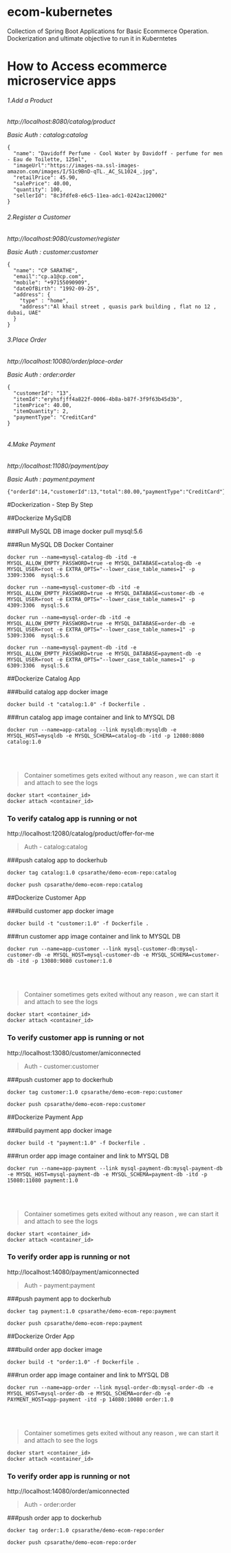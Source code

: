# ecom-kubernetes
Collection of Spring Boot Applications for Basic Ecommerce Operation. Dockerization and ultimate objective to run it in Kuberntetes

# How to Access ecommerce microservice apps

###### 1.Add a Product

*http://localhost:8080/catalog/product*

*Basic Auth : catalog:catalog*
```
{
  "name": "Davidoff Perfume - Cool Water by Davidoff - perfume for men - Eau de Toilette, 125ml",
  "imageUrl":"https://images-na.ssl-images-amazon.com/images/I/51c9BnD-qTL._AC_SL1024_.jpg",
  "retailPrice": 45.90,
  "salePrice": 40.00,
  "quantity": 100,
  "sellerId": "8c3fdfe8-e6c5-11ea-adc1-0242ac120002"
}
```

###### 2.Register a Customer

*http://localhost:9080/customer/register*

*Basic Auth : customer:customer*
```
{
  "name": "CP SARATHE",
  "email":"cp.a1@cp.com",
  "mobile": "+97155090909",
  "dateOfBirth": "1992-09-25",
  "address": {
  	"type" : "home",
  	"address":"Al khail street , quasis park building , flat no 12 , dubai, UAE"
  } 
}

```



###### 3.Place Order

*http://localhost:10080/order/place-order*

*Basic Auth : order:order*
```
{
  "customerId": "13",
  "itemId":"eryhsfjff4a822f-0006-4b8a-b87f-3f9f63b45d3b",
  "itemPrice": 40.00,
  "itemQuantity": 2,
  "paymentType": "CreditCard"
}


```

###### 4.Make Payment

*http://localhost:11080/payment/pay*

*Basic Auth : payment:payment*
```
{"orderId":14,"customerId":13,"total":80.00,"paymentType":"CreditCard"}

```

#Dockerization - Step By Step

##Dockerize MySqlDB

###Pull MySQL DB image
docker pull mysql:5.6

###Run MySQL DB Docker Container
```
docker run --name=mysql-catalog-db -itd -e MYSQL_ALLOW_EMPTY_PASSWORD=true -e MYSQL_DATABASE=catalog-db -e MYSQL_USER=root -e EXTRA_OPTS="--lower_case_table_names=1" -p 3309:3306  mysql:5.6

docker run --name=mysql-customer-db -itd -e MYSQL_ALLOW_EMPTY_PASSWORD=true -e MYSQL_DATABASE=customer-db -e MYSQL_USER=root -e EXTRA_OPTS="--lower_case_table_names=1" -p 4309:3306  mysql:5.6

docker run --name=mysql-order-db -itd -e MYSQL_ALLOW_EMPTY_PASSWORD=true -e MYSQL_DATABASE=order-db -e MYSQL_USER=root -e EXTRA_OPTS="--lower_case_table_names=1" -p 5309:3306  mysql:5.6

docker run --name=mysql-payment-db -itd -e MYSQL_ALLOW_EMPTY_PASSWORD=true -e MYSQL_DATABASE=payment-db -e MYSQL_USER=root -e EXTRA_OPTS="--lower_case_table_names=1" -p 6309:3306  mysql:5.6

```

##Dockerize Catalog App

###build catalog app docker image
```
docker build -t "catalog:1.0" -f Dockerfile .
```

###run catalog app image container and link to MYSQL DB
```
docker run --name=app-catalog --link mysqldb:mysqldb -e MYSQL_HOST=mysqldb -e MYSQL_SCHEMA=catalog-db -itd -p 12080:8080 catalog:1.0
```

<br>
<br>

> Container sometimes gets exited without any reason , we can start it and attach to see the logs
```
docker start <container_id> 
docker attach <container_id>
```

### To verify catalog app is running or not
http://localhost:12080/catalog/product/offer-for-me
> Auth - catalog:catalog

###push catalog app to dockerhub
```
docker tag catalog:1.0 cpsarathe/demo-ecom-repo:catalog

docker push cpsarathe/demo-ecom-repo:catalog

```

##Dockerize Customer App

###build customer app docker image
```
docker build -t "customer:1.0" -f Dockerfile .
```

###run customer app image container and link to MYSQL DB
```
docker run --name=app-customer --link mysql-customer-db:mysql-customer-db -e MYSQL_HOST=mysql-customer-db -e MYSQL_SCHEMA=customer-db -itd -p 13080:9080 customer:1.0
```

<br>
<br>

> Container sometimes gets exited without any reason , we can start it and attach to see the logs
```
docker start <container_id> 
docker attach <container_id>
```

### To verify customer app is running or not
http://localhost:13080/customer/amiconnected
> Auth - customer:customer

###push customer app to dockerhub
```
docker tag customer:1.0 cpsarathe/demo-ecom-repo:customer

docker push cpsarathe/demo-ecom-repo:customer

```


##Dockerize Payment App

###build payment app docker image
```
docker build -t "payment:1.0" -f Dockerfile .
```

###run order app image container and link to MYSQL DB
```
docker run --name=app-payment --link mysql-payment-db:mysql-payment-db -e MYSQL_HOST=mysql-payment-db -e MYSQL_SCHEMA=payment-db -itd -p 15080:11080 payment:1.0
```

<br>
<br>

> Container sometimes gets exited without any reason , we can start it and attach to see the logs
```
docker start <container_id> 
docker attach <container_id>
```

### To verify order app is running or not
http://localhost:14080/payment/amiconnected
> Auth - payment:payment

###push payment app to dockerhub
```
docker tag payment:1.0 cpsarathe/demo-ecom-repo:payment

docker push cpsarathe/demo-ecom-repo:payment

```


##Dockerize Order App

###build order app docker image
```
docker build -t "order:1.0" -f Dockerfile .
```

###run order app image container and link to MYSQL DB
```
docker run --name=app-order --link mysql-order-db:mysql-order-db -e MYSQL_HOST=mysql-order-db -e MYSQL_SCHEMA=order-db -e PAYMENT_HOST=app-payment -itd -p 14080:10080 order:1.0
```

<br>
<br>

> Container sometimes gets exited without any reason , we can start it and attach to see the logs
```
docker start <container_id> 
docker attach <container_id>
```

### To verify order app is running or not
http://localhost:14080/order/amiconnected
> Auth - order:order

###push order app to dockerhub
```
docker tag order:1.0 cpsarathe/demo-ecom-repo:order

docker push cpsarathe/demo-ecom-repo:order

```
